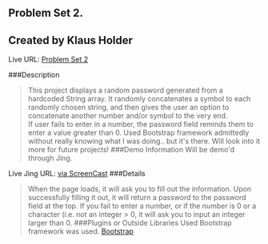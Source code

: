 Problem Set 2.  
---
Created by Klaus Holder
---

Live URL: [Problem Set 2](http://p2.klausholder.me)

###Description
> This project displays a random password generated from a hardcoded String array.  It randomly concatenates a symbol to each randomly chosen string, and then gives the user an option to concatenate another number and/or symbol to the very end.  
> If user fails to enter in a number, the password field reminds them to enter a value greater than 0.
>Used Bootstrap framework admittedly without really knowing what I was doing.. but it's there.  Will look into it more for future projects!
###Demo Information
> Will be demo'd through Jing.

Live Jing URL: [via ScreenCast](http://screencast.com/t/isYvIymSGeTC)
###Details
> When the page loads, it will ask you to fill out the information.  Upon successfully filling it out, it will return a password to the password field at the top. If you fail to enter a number, or if the number is 0 or a character (i.e. not an integer > 0, it will ask you to input an integer larger than 0. 
###Plugins or Outside Libraries Used
> Bootstrap framework was used.  [Bootstrap](http://getbootstrap.com/)
